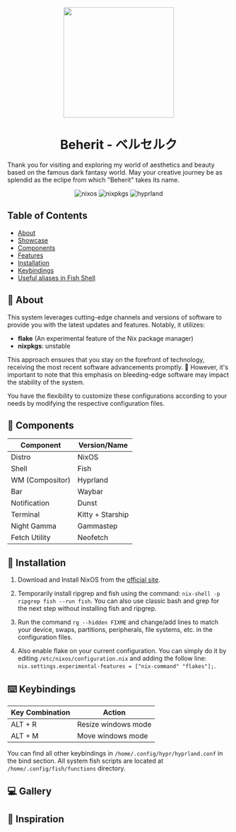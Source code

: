 <div align="center"><img src="https://cdn.discordapp.com/attachments/884503172578693120/1252029961519497329/StigmaOS.png?ex=66852a84&is=6683d904&hm=196392287609ea2fad6fbea32383bfe308721a3ba4698b8f04cff8cb8437aa35&" width="250" height="250"</img></div>

<h1 align="center">Beherit - ベルセルク</h1>

Thank you for visiting and exploring my world of aesthetics and beauty based on the famous dark fantasy world. May your creative journey be as splendid as the eclipe from which "Beherit" takes its name.


<div align="center">

![nixos](https://img.shields.io/badge/NixOS-24273A.svg?style=flat&logo=nixos&logoColor=CAD3F5)
![nixpkgs](https://img.shields.io/badge/nixpkgs-unstable-informational.svg?style=flat&logo=nixos&logoColor=CAD3F5&colorA=24273A&colorB=8aadf4)
![hyprland](https://img.shields.io/badge/hyprland-stable-informational.svg?style=flat&logo=wayland&logoColor=eed49f&colorA=24273A&colorB=91d7e3)

</div>

## Table of Contents
- [About](#-about)
- [Showcase](#-showcase)
- [Components](#-components)
- [Features](#-features)
- [Installation](#-installation)
- [Keybindings](#️-keybindings)
- [Useful aliases in Fish Shell](#-useful-aliases-in-fish-shell)

## 📖 About

This system leverages cutting-edge channels and versions of software to provide you with the latest updates and features. Notably, it utilizes:

- **flake** (An experimental feature of the Nix package manager)
- **nixpkgs**: unstable

This approach ensures that you stay on the forefront of technology, receiving the most recent software advancements promptly. 🚨 However, it's important to note that this emphasis on bleeding-edge software may impact the stability of the system.

You have the flexibility to customize these configurations according to your needs by modifying the respective configuration files. 

## 🔧 Components

| Component             | Version/Name                |
|-----------------------|-----------------------------|
| Distro                | NixOS                       |
| Shell                 | Fish                        |
| WM (Compositor)       | Hyprland                    |
| Bar                   | Waybar                      |
| Notification          | Dunst                       |
| Terminal              | Kitty + Starship            |
| Night Gamma           | Gammastep                   |
| Fetch Utility         | Neofetch                    |

## 🚀 Installation

1. Download and Install NixOS from the [official site](https://nixos.org/download).

2. Temporarily install ripgrep and fish using the command: `nix-shell -p ripgrep fish --run fish`. You can also use classic bash and grep for the next step without installing fish and ripgrep.

3. Run the command `rg --hidden FIXME` and change/add lines to match your device, swaps, partitions, peripherals, file systems, etc. in the configuration files. 

4. Also enable flake on your current configuration. You can simply do it by editing `/etc/nixos/configuration.nix` and adding the follow line: `nix.settings.experimental-features = ["nix-command" "flakes"];`.

## ⌨️ Keybindings

| Key Combination        | Action                       |
|------------------------|------------------------------|
| ALT + R                | Resize windows mode          |
| ALT + M                | Move windows mode            |


You can find all other keybindings in `/home/.config/hypr/hyprland.conf` in the bind section. All system fish scripts are located at `/home/.config/fish/functions` directory.

## 💻 Gallery

## 🧵 Inspiration
